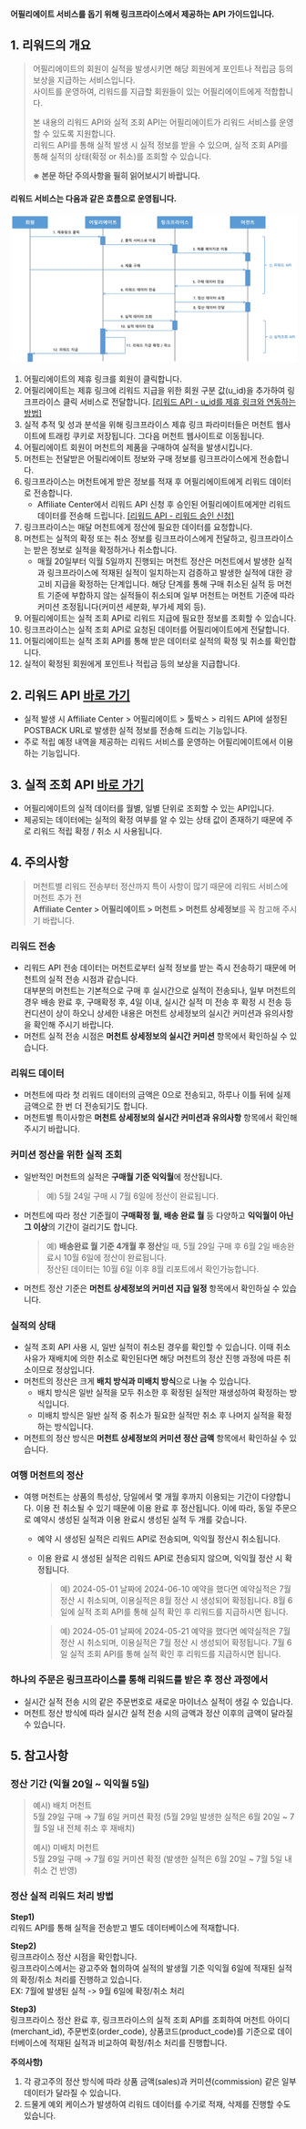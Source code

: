 #### 어필리에이트 서비스를 돕기 위해 링크프라이스에서 제공하는 API 가이드입니다.

## 1. 리워드의 개요
> 어필리에이트의 회원이 실적을 발생시키면 해당 회원에게 포인트나 적립금 등의 보상을 지급하는 서비스입니다.  
> 사이트를 운영하여, 리워드를 지급할 회원들이 있는 어필리에이트에게 적합합니다.
> 
> 본 내용의 리워드 API와 실적 조회 API는 어필리에이트가 리워드 서비스를 운영할 수 있도록 지원합니다.  
> 리워드 API를 통해 실적 발생 시 실적 정보를 받을 수 있으며, 실적 조회 API를 통해 실적의 상태(확정 or 취소)를 조회할 수 있습니다.
> 
> **※ 본문 하단 주의사항을 필히 읽어보시기 바랍니다.**

#### 리워드 서비스는 다음과 같은 흐름으로 운영됩니다.
![](https://raw.githubusercontent.com/linkprice/AffiliateSetup/guide_renewal/reward_diagram_240701.jpg)

1. 어필리에이트의 제휴 링크를 회원이 클릭합니다.
2. 어필리에이트는 제휴 링크에 리워드 지급을 위한 회원 구분 값(u_id)을 추가하여 링크프라이스 클릭 서비스로 전달합니다. [[리워드 API - u_id를 제휴 링크와 연동하는 방법]](https://github.com/linkprice/AffiliateSetup/blob/guide_renewal/docs/%EB%A6%AC%EC%9B%8C%EB%93%9C_%EC%98%A4%ED%94%88_API.md#1-%EB%A6%AC%EC%9B%8C%EB%93%9C-%EC%9D%B4%EC%9A%A9%EB%B0%A9%EB%B2%95)
3. 실적 추적 및 성과 분석을 위해 링크프라이스 제휴 링크 파라미터들은 머천트 웹사이트에 트래킹 쿠키로 저장됩니다. 그다음 머천트 웹사이트로 이동됩니다.
4. 어필리에이트 회원이 머천트의 제품을 구매하여 실적을 발생시킵니다.
5. 머천트는 전달받은 어필리에이트 정보와 구매 정보를 링크프라이스에게 전송합니다.
6. 링크프라이스는 머천트에게 받은 정보를 적재 후 어필리에이트에게 리워드 데이터로 전송합니다.
    * Affiliate Center에서 리워드 API 신청 후 승인된 어필리에이트에게만 리워드 데이터를 전송해 드립니다. [[리워드 API - 리워드 승인 신청]](https://github.com/linkprice/AffiliateSetup/blob/guide_renewal/docs/%EB%A6%AC%EC%9B%8C%EB%93%9C_%EC%98%A4%ED%94%88_API.md#1-%EB%A6%AC%EC%9B%8C%EB%93%9C-%EC%9D%B4%EC%9A%A9%EB%B0%A9%EB%B2%95)
7. 링크프라이스는 매달 머천트에게 정산에 필요한 데이터를 요청합니다.
8. 머천트는 실적의 확정 또는 취소 정보를 링크프라이스에게 전달하고, 링크프라이스는 받은 정보로 실적을 확정하거나 취소합니다.
    * 매월 20일부터 익월 5일까지 진행되는 머천트 정산은 머천트에서 발생한 실적과 링크프라이스에 적재된 실적이 일치하는지 검증하고 발생한 실적에 대한 광고비 지급을 확정하는 단계입니다. 해당 단계를 통해 구매 취소된 실적 등 머천트 기준에 부합하지 않는 실적들이 취소되며 일부 머천트는 머천트 기준에 따라 커미션 조정됩니다(커미션 세분화, 부가세 제외 등).
9. 어필리에이트는 실적 조회 API로 리워드 지급에 필요한 정보를 조회할 수 있습니다.
10. 링크프라이스는 실적 조회 API로 요청된 데이터를 어필리에이트에게 전달합니다.
11. 어필리에이트는 실적 조회 API를 통해 받은 데이터로 실적의 확정 및 취소를 확인합니다.
12. 실적이 확정된 회원에게 포인트나 적립금 등의 보상을 지급합니다.

## 2. 리워드 API [바로 가기](https://github.com/linkprice/AffiliateSetup/blob/guide_renewal/docs/%EB%A6%AC%EC%9B%8C%EB%93%9C_%EC%98%A4%ED%94%88_API.md)
* 실적 발생 시 Affiliate Center > 어필리에이트 > 툴박스 > 리워드 API에 설정된 POSTBACK URL로 발생한 실적 정보를 전송해 드리는 기능입니다.
* 주로 적립 예정 내역을 제공하는 리워드 서비스를 운영하는 어필리에이트에서 이용하는 기능입니다.

## 3. 실적 조회 API [바로 가기](https://github.com/linkprice/AffiliateSetup/blob/guide_renewal/docs/%EC%8B%A4%EC%A0%81_%EC%A1%B0%ED%9A%8C_%EC%98%A4%ED%94%88_API_v1.6.md)
* 어필리에이트의 실적 데이터를 월별, 일별 단위로 조회할 수 있는 API입니다.
* 제공되는 데이터에는 실적의 확정 여부를 알 수 있는 상태 값이 존재하기 때문에 주로 리워드 적립 확정 / 취소 시 사용됩니다.

## 4. 주의사항
> 머천트별 리워드 전송부터 정산까지 특이 사항이 많기 때문에 리워드 서비스에 머천트 추가 전   
> **Affiliate Center > 어필리에이트 > 머천트 > 머천트 상세정보**를 꼭 참고해 주시기 바랍니다.

### 리워드 전송
- 리워드 API 전송 데이터는 머천트로부터 실적 정보를 받는 즉시 전송하기 때문에 머천트의 실적 전송 시점과 같습니다.   
  대부분의 머천트는 기본적으로 구매 후 실시간으로 실적이 전송되나, 일부 머천트의 경우 배송 완료 후, 구매확정 후, 4일 이내, 실시간 실적 미 전송 후 확정 시 전송 등 컨디션이 상이 하오니 상세한 내용은 머천트 상세정보의 실시간 커미션과 유의사항을 확인해 주시기 바랍니다.
- 머천트 실적 전송 시점은 **머천트 상세정보의 실시간 커미션** 항목에서 확인하실 수 있습니다.

### 리워드 데이터
- 머천트에 따라 첫 리워드 데이터의 금액은 0으로 전송되고, 하루나 이틀 뒤에 실제 금액으로 한 번 더 전송되기도 합니다.
- 머천트별 특이사항은 **머천트 상세정보의 실시간 커미션과 유의사항** 항목에서 확인해 주시기 바랍니다.

### 커미션 정산을 위한 실적 조회
- 일반적인 머천트의 실적은 **구매월 기준 익익월**에 정산됩니다.  
    > 예) 5월 24일 구매 시 7월 6일에 정산이 완료됩니다.
- 머천트에 따라 정산 기준월이 **구매확정 월, 배송 완료 월** 등 다양하고 **익익월이 아닌 그 이상**의 기간이 걸리기도 합니다.  
    > 예) **배송완료 월 기준 4개월 후 정산**일 때, 5월 29일 구매 후  6월 2일 배송완료시 10월 6일에 정산이 완료됩니다.   
      정산된 데이터는 10월 6일 이후 8월 리포트에서 확인가능합니다.
- 머천트 정산 기준은 **머천트 상세정보의 커미션 지급 일정** 항목에서 확인하실 수 있습니다.

### 실적의 상태
- 실적 조회 API 사용 시, 일반 실적이 취소된 경우를 확인할 수 있습니다. 이때 취소 사유가 재배치에 의한 취소로 확인된다면 해당 머천트의 정산 진행 과정에 따른 취소이므로 정상입니다.
- 머천트의 정산은 크게 **배치 방식과 미배치 방식**으로 나눌 수 있습니다.
  - 배치 방식은 일반 실적을 모두 취소한 후 확정된 실적만 재생성하여 확정하는 방식입니다.  
  - 미배치 방식은 일반 실적 중 취소가 필요한 실적만 취소 후 나머지 실적을 확정하는 방식입니다.
- 머천트의 정산 방식은 **머천트 상세정보의 커미션 정산 금액** 항목에서 확인하실 수 있습니다.

### 여행 머천트의 정산
- 여행 머천트는 상품의 특성상, 당일에서 몇 개월 후까지 이용되는 기간이 다양합니다. 이용 전 취소될 수 있기 때문에 이용 완료 후 정산됩니다. 이에 따라, 동일 주문으로 예약시 생성된 실적과 이용 완료시 생성된 실적 두 개를 갖습니다.  
  - 예약 시 생성된 실적은 리워드 API로 전송되며, 익익월 정산시 취소됩니다.   
  - 이용 완료 시 생성된 실적은 리워드 API로 전송되지 않으며, 익익월 정산 시 확정됩니다.
    > 예) 2024-05-01 날짜에 2024-06-10 예약을 했다면 예약실적은 7월 정산 시 취소되며, 이용실적은 8월 정산 시 생성되어 확정됩니다. 8월 6일에 실적 조회 API를 통해 실적 확인 후 리워드를 지급하시면 됩니다.
   
    > 예) 2024-05-01 날짜에 2024-05-21 예약을 했다면 예약실적은 7월 정산 시 취소되며, 이용실적은 7월 정산 시 생성되어 확정됩니다. 7월 6일 실적 조회 API를 통해 실적 확인 후 리워드를 지급하시면 됩니다.

### 하나의 주문은 링크프라이스를 통해 리워드를 받은 후 정산 과정에서
- 실시간 실적 전송 시의 같은 주문번호로 새로운 마이너스 실적이 생길 수 있습니다.
- 머천트 정산 방식에 따라 실시간 실적 전송 시의 금액과 정산 이후의 금액이 달라질 수 있습니다.

## 5. 참고사항

### 정산 기간 (익월 20일 ~ 익익월 5일)   
> 예시) 배치 머천트   
5월 29일 구매 → 7월 6일 커미션 확정 (5월 29일 발생한 실적은 6월 20일 ~ 7월 5일 내 전체 취소 후 재배치)   
>
> 예시) 미배치 머천트   
5월 29일 구매 → 7월 6일 커미션 확정 (발생한 실적은 6월 20일 ~ 7월 5일 내 취소 건 반영)

### 정산 실적 리워드 처리 방법
**Step1)**  
리워드 API를 통해 실적을 전송받고 별도 데이터베이스에 적재합니다.

**Step2)**  
링크프라이스 정산 시점을 확인합니다.  
링크프라이스에서는 광고주와 협의하여 실적의 발생월 기준 익익월 6일에 적재된 실적의 확정/취소 처리를 진행하고 있습니다.  
EX: 7월에 발생된 실적 -> 9월 6일에 확정/취소 처리

**Step3)**  
링크프라이스 정산 완료 후, 링크프라이스의 실적 조회 API를 조회하여 머천트 아이디(merchant_id), 주문번호(order_code), 상품코드(product_code)를 기준으로
데이터베이스에 적재된 실적과 비교하여 확정/취소 처리를 진행합니다.

**주의사항)**
1. 각 광고주의 정산 방식에 따라 상품 금액(sales)과 커미션(commission) 같은 일부 데이터가 달라질 수 있습니다.
2. 드물게 예외 케이스가 발생하여 리워드 데이터를 수기로 적재, 삭제를 진행할 수도 있습니다.
